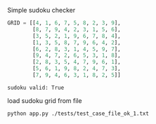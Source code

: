 Simple sudoku checker

```python
GRID = [[4, 1, 6, 7, 5, 8, 2, 3, 9],
        [8, 7, 9, 4, 2, 3, 1, 5, 6],
        [3, 5, 2, 1, 9, 6, 7, 8, 4],
        [1, 3, 5, 8, 7, 9, 6, 4, 2],
        [6, 2, 8, 3, 1, 4, 5, 9, 7],
        [9, 4, 7, 2, 6, 5, 3, 1, 8],
        [2, 8, 3, 5, 4, 7, 9, 6, 1],
        [5, 6, 1, 9, 8, 2, 4, 7, 3],
        [7, 9, 4, 6, 3, 1, 8, 2, 5]]
```
```text
sudoku valid: True
```

load sudoku grid from file
```shell script
python app.py ./tests/test_case_file_ok_1.txt
```